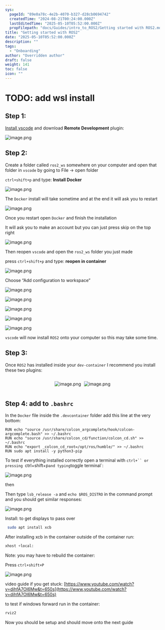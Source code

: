 ```yaml
---
sys:
  pageId: "89e0a78c-4e2b-4070-b327-d28cb0694742"
  createdTime: "2024-08-21T00:24:00.000Z"
  lastEditedTime: "2025-05-10T05:52:00.000Z"
  propFilepath: "docs/Guides/intro_to_ROS2/Getting started with ROS2.md"
title: "Getting started with ROS2"
date: "2025-05-10T05:52:00.000Z"
description: ""
tags:
  - "Onboarding"
author: "Overridden author"
draft: false
weight: 141
toc: false
icon: ""
---
```


# TODO: add wsl install

## Step 1:

[Install vscode](https://code.visualstudio.com/download) and download **Remote Development** plugin:

![image.png](https://prod-files-secure.s3.us-west-2.amazonaws.com/d518164a-d88e-44d1-a4ee-3adb3bd8bce0/efb52993-1881-4a40-b95e-6f020334f022/image.png?X-Amz-Algorithm=AWS4-HMAC-SHA256&X-Amz-Content-Sha256=UNSIGNED-PAYLOAD&X-Amz-Credential=ASIAZI2LB466TADH3ALV%2F20250717%2Fus-west-2%2Fs3%2Faws4_request&X-Amz-Date=20250717T051601Z&X-Amz-Expires=3600&X-Amz-Security-Token=IQoJb3JpZ2luX2VjEFQaCXVzLXdlc3QtMiJGMEQCIETZ2KvYbZFhR4sSPmICNAoF25JxUIB%2B7oeLYUnCFMjsAiAAiEg8RVhkIagGiqeGMlkI3WzM4V8Qi7tNMKcVbyNy%2Bir%2FAwhtEAAaDDYzNzQyMzE4MzgwNSIM8P7hrkEl9NmWXYR%2FKtwDS7LvlN4ZY5rAxc7kLP8iuLcmLN7Xz%2BoCUt2ZBbncxntkDfLSnbCC%2BZrDhd1j0NXy0tJXVbq8pQvgi0TD37Vge1Mnc8%2F2rdpf5OTZxOXsXNYMelPelri77Rkc%2FIZBbT8d%2FRXSFQDljXrKfI7URC%2BzhDutszM5tCjRPFOhs528UOmcisSc6bfJC4n9oEZUWCNMsfraTLIS8dZ8rFm0GvoxlhentpX%2FqSIfZPzAesUVSH4kZIv7nzq607O2pbcPEW9d%2FV4cVGIWOMM0rbhlTqaBd0c%2FiHKnrQeRKehZgHEzEzfXuPa2eh28rLZZQxfA2ccX3zvuiq%2BIf%2BEvEQZVoxwsdPjs1zoKsIrimVBW3cEpbOmdGBR8PiB%2FxvxoPGpLon8%2Fz4v51kDj0VPwGPyqzZ8qliUsldb2ZskouiXs%2Fq%2BUvU%2Fl%2FvRthK9lfVjv%2F5TaEo%2FNgWma0omfciB5EVagRC5OEp9o%2B3fpW3ITigt2FHlWMPc%2FnOjIdvAHCrE0QB2iZKWFa78nRz6Wxd6mi6CUj8QyvP91m453C5z7aHONIvKh2rjPh4rfMYOeHs32GGEeC6nF268PhnPBAxniH9cvtUKhVc6gARhw2m5M%2BtIvyvGL%2BsV9GuPcmEdDN2K6j1owv%2B7hwwY6pgHVf9IMCCv1XEbWOrzCA%2BT6UgAGqZ7m2vQ3wkFqqC9s4xQ8SiRhxz331mtIyx2DwBDKovXZ3BMcER304MvWQdjaMLDoB33KnU5%2BEhLvVI%2FqJNMr2%2Fq%2F7eew0LkEBZNb%2BCSOkPekXeqyuUublNFm5ABOR9lCY7z%2B9QZmKBY5cFrnIXFZZBDSBCUa0jmBXr%2F9ONtmlsotlZO09WKtUwBrRgOciqMR9ocY&X-Amz-Signature=d8ec6f684f3e5ae5ae9d9991507099b0efc417cdcbd915811d318b8816426e26&X-Amz-SignedHeaders=host&x-amz-checksum-mode=ENABLED&x-id=GetObject)

## Step 2:

Create a folder called `ros2_ws` somewhere on your computer and open that folder in `vscode` by going to File → open folder 

`ctrl+shift+p` and type: **Install Docker**

![image.png](https://prod-files-secure.s3.us-west-2.amazonaws.com/d518164a-d88e-44d1-a4ee-3adb3bd8bce0/2269dc0e-1cd5-47ff-bceb-c04ad9b2eab0/image.png?X-Amz-Algorithm=AWS4-HMAC-SHA256&X-Amz-Content-Sha256=UNSIGNED-PAYLOAD&X-Amz-Credential=ASIAZI2LB466TADH3ALV%2F20250717%2Fus-west-2%2Fs3%2Faws4_request&X-Amz-Date=20250717T051601Z&X-Amz-Expires=3600&X-Amz-Security-Token=IQoJb3JpZ2luX2VjEFQaCXVzLXdlc3QtMiJGMEQCIETZ2KvYbZFhR4sSPmICNAoF25JxUIB%2B7oeLYUnCFMjsAiAAiEg8RVhkIagGiqeGMlkI3WzM4V8Qi7tNMKcVbyNy%2Bir%2FAwhtEAAaDDYzNzQyMzE4MzgwNSIM8P7hrkEl9NmWXYR%2FKtwDS7LvlN4ZY5rAxc7kLP8iuLcmLN7Xz%2BoCUt2ZBbncxntkDfLSnbCC%2BZrDhd1j0NXy0tJXVbq8pQvgi0TD37Vge1Mnc8%2F2rdpf5OTZxOXsXNYMelPelri77Rkc%2FIZBbT8d%2FRXSFQDljXrKfI7URC%2BzhDutszM5tCjRPFOhs528UOmcisSc6bfJC4n9oEZUWCNMsfraTLIS8dZ8rFm0GvoxlhentpX%2FqSIfZPzAesUVSH4kZIv7nzq607O2pbcPEW9d%2FV4cVGIWOMM0rbhlTqaBd0c%2FiHKnrQeRKehZgHEzEzfXuPa2eh28rLZZQxfA2ccX3zvuiq%2BIf%2BEvEQZVoxwsdPjs1zoKsIrimVBW3cEpbOmdGBR8PiB%2FxvxoPGpLon8%2Fz4v51kDj0VPwGPyqzZ8qliUsldb2ZskouiXs%2Fq%2BUvU%2Fl%2FvRthK9lfVjv%2F5TaEo%2FNgWma0omfciB5EVagRC5OEp9o%2B3fpW3ITigt2FHlWMPc%2FnOjIdvAHCrE0QB2iZKWFa78nRz6Wxd6mi6CUj8QyvP91m453C5z7aHONIvKh2rjPh4rfMYOeHs32GGEeC6nF268PhnPBAxniH9cvtUKhVc6gARhw2m5M%2BtIvyvGL%2BsV9GuPcmEdDN2K6j1owv%2B7hwwY6pgHVf9IMCCv1XEbWOrzCA%2BT6UgAGqZ7m2vQ3wkFqqC9s4xQ8SiRhxz331mtIyx2DwBDKovXZ3BMcER304MvWQdjaMLDoB33KnU5%2BEhLvVI%2FqJNMr2%2Fq%2F7eew0LkEBZNb%2BCSOkPekXeqyuUublNFm5ABOR9lCY7z%2B9QZmKBY5cFrnIXFZZBDSBCUa0jmBXr%2F9ONtmlsotlZO09WKtUwBrRgOciqMR9ocY&X-Amz-Signature=72333c76d6d87d5541815d2ce635126f8d77eabedad9e8c7a089398e28689ad6&X-Amz-SignedHeaders=host&x-amz-checksum-mode=ENABLED&x-id=GetObject)

The `Docker` install will take sometime and at the end it will ask you to restart

![image.png](https://prod-files-secure.s3.us-west-2.amazonaws.com/d518164a-d88e-44d1-a4ee-3adb3bd8bce0/ed233f78-be33-4b1f-b89c-9c346c0e961e/image.png?X-Amz-Algorithm=AWS4-HMAC-SHA256&X-Amz-Content-Sha256=UNSIGNED-PAYLOAD&X-Amz-Credential=ASIAZI2LB466TADH3ALV%2F20250717%2Fus-west-2%2Fs3%2Faws4_request&X-Amz-Date=20250717T051601Z&X-Amz-Expires=3600&X-Amz-Security-Token=IQoJb3JpZ2luX2VjEFQaCXVzLXdlc3QtMiJGMEQCIETZ2KvYbZFhR4sSPmICNAoF25JxUIB%2B7oeLYUnCFMjsAiAAiEg8RVhkIagGiqeGMlkI3WzM4V8Qi7tNMKcVbyNy%2Bir%2FAwhtEAAaDDYzNzQyMzE4MzgwNSIM8P7hrkEl9NmWXYR%2FKtwDS7LvlN4ZY5rAxc7kLP8iuLcmLN7Xz%2BoCUt2ZBbncxntkDfLSnbCC%2BZrDhd1j0NXy0tJXVbq8pQvgi0TD37Vge1Mnc8%2F2rdpf5OTZxOXsXNYMelPelri77Rkc%2FIZBbT8d%2FRXSFQDljXrKfI7URC%2BzhDutszM5tCjRPFOhs528UOmcisSc6bfJC4n9oEZUWCNMsfraTLIS8dZ8rFm0GvoxlhentpX%2FqSIfZPzAesUVSH4kZIv7nzq607O2pbcPEW9d%2FV4cVGIWOMM0rbhlTqaBd0c%2FiHKnrQeRKehZgHEzEzfXuPa2eh28rLZZQxfA2ccX3zvuiq%2BIf%2BEvEQZVoxwsdPjs1zoKsIrimVBW3cEpbOmdGBR8PiB%2FxvxoPGpLon8%2Fz4v51kDj0VPwGPyqzZ8qliUsldb2ZskouiXs%2Fq%2BUvU%2Fl%2FvRthK9lfVjv%2F5TaEo%2FNgWma0omfciB5EVagRC5OEp9o%2B3fpW3ITigt2FHlWMPc%2FnOjIdvAHCrE0QB2iZKWFa78nRz6Wxd6mi6CUj8QyvP91m453C5z7aHONIvKh2rjPh4rfMYOeHs32GGEeC6nF268PhnPBAxniH9cvtUKhVc6gARhw2m5M%2BtIvyvGL%2BsV9GuPcmEdDN2K6j1owv%2B7hwwY6pgHVf9IMCCv1XEbWOrzCA%2BT6UgAGqZ7m2vQ3wkFqqC9s4xQ8SiRhxz331mtIyx2DwBDKovXZ3BMcER304MvWQdjaMLDoB33KnU5%2BEhLvVI%2FqJNMr2%2Fq%2F7eew0LkEBZNb%2BCSOkPekXeqyuUublNFm5ABOR9lCY7z%2B9QZmKBY5cFrnIXFZZBDSBCUa0jmBXr%2F9ONtmlsotlZO09WKtUwBrRgOciqMR9ocY&X-Amz-Signature=067b9a98e309e676555bae65930f6a4316faaba27c560512e01949c828276dac&X-Amz-SignedHeaders=host&x-amz-checksum-mode=ENABLED&x-id=GetObject)

Once you restart open `Docker` and finish the installation

It will ask you to make an account but you can just press skip on the top right

![image.png](https://prod-files-secure.s3.us-west-2.amazonaws.com/d518164a-d88e-44d1-a4ee-3adb3bd8bce0/21010ad9-1659-4fd9-9f59-9932a09b2a3d/image.png?X-Amz-Algorithm=AWS4-HMAC-SHA256&X-Amz-Content-Sha256=UNSIGNED-PAYLOAD&X-Amz-Credential=ASIAZI2LB466TADH3ALV%2F20250717%2Fus-west-2%2Fs3%2Faws4_request&X-Amz-Date=20250717T051601Z&X-Amz-Expires=3600&X-Amz-Security-Token=IQoJb3JpZ2luX2VjEFQaCXVzLXdlc3QtMiJGMEQCIETZ2KvYbZFhR4sSPmICNAoF25JxUIB%2B7oeLYUnCFMjsAiAAiEg8RVhkIagGiqeGMlkI3WzM4V8Qi7tNMKcVbyNy%2Bir%2FAwhtEAAaDDYzNzQyMzE4MzgwNSIM8P7hrkEl9NmWXYR%2FKtwDS7LvlN4ZY5rAxc7kLP8iuLcmLN7Xz%2BoCUt2ZBbncxntkDfLSnbCC%2BZrDhd1j0NXy0tJXVbq8pQvgi0TD37Vge1Mnc8%2F2rdpf5OTZxOXsXNYMelPelri77Rkc%2FIZBbT8d%2FRXSFQDljXrKfI7URC%2BzhDutszM5tCjRPFOhs528UOmcisSc6bfJC4n9oEZUWCNMsfraTLIS8dZ8rFm0GvoxlhentpX%2FqSIfZPzAesUVSH4kZIv7nzq607O2pbcPEW9d%2FV4cVGIWOMM0rbhlTqaBd0c%2FiHKnrQeRKehZgHEzEzfXuPa2eh28rLZZQxfA2ccX3zvuiq%2BIf%2BEvEQZVoxwsdPjs1zoKsIrimVBW3cEpbOmdGBR8PiB%2FxvxoPGpLon8%2Fz4v51kDj0VPwGPyqzZ8qliUsldb2ZskouiXs%2Fq%2BUvU%2Fl%2FvRthK9lfVjv%2F5TaEo%2FNgWma0omfciB5EVagRC5OEp9o%2B3fpW3ITigt2FHlWMPc%2FnOjIdvAHCrE0QB2iZKWFa78nRz6Wxd6mi6CUj8QyvP91m453C5z7aHONIvKh2rjPh4rfMYOeHs32GGEeC6nF268PhnPBAxniH9cvtUKhVc6gARhw2m5M%2BtIvyvGL%2BsV9GuPcmEdDN2K6j1owv%2B7hwwY6pgHVf9IMCCv1XEbWOrzCA%2BT6UgAGqZ7m2vQ3wkFqqC9s4xQ8SiRhxz331mtIyx2DwBDKovXZ3BMcER304MvWQdjaMLDoB33KnU5%2BEhLvVI%2FqJNMr2%2Fq%2F7eew0LkEBZNb%2BCSOkPekXeqyuUublNFm5ABOR9lCY7z%2B9QZmKBY5cFrnIXFZZBDSBCUa0jmBXr%2F9ONtmlsotlZO09WKtUwBrRgOciqMR9ocY&X-Amz-Signature=cd73c5e14255046055c7908d8f251c6c93281fa46751843caff441abd6ec701c&X-Amz-SignedHeaders=host&x-amz-checksum-mode=ENABLED&x-id=GetObject)

Then reopen `vscode` and open the `ros2_ws` folder you just made

press `ctrl+shift+p` and type: **reopen in container**

![image.png](https://prod-files-secure.s3.us-west-2.amazonaws.com/d518164a-d88e-44d1-a4ee-3adb3bd8bce0/4e93b8c2-41ad-488c-8095-c74205196118/image.png?X-Amz-Algorithm=AWS4-HMAC-SHA256&X-Amz-Content-Sha256=UNSIGNED-PAYLOAD&X-Amz-Credential=ASIAZI2LB466TADH3ALV%2F20250717%2Fus-west-2%2Fs3%2Faws4_request&X-Amz-Date=20250717T051601Z&X-Amz-Expires=3600&X-Amz-Security-Token=IQoJb3JpZ2luX2VjEFQaCXVzLXdlc3QtMiJGMEQCIETZ2KvYbZFhR4sSPmICNAoF25JxUIB%2B7oeLYUnCFMjsAiAAiEg8RVhkIagGiqeGMlkI3WzM4V8Qi7tNMKcVbyNy%2Bir%2FAwhtEAAaDDYzNzQyMzE4MzgwNSIM8P7hrkEl9NmWXYR%2FKtwDS7LvlN4ZY5rAxc7kLP8iuLcmLN7Xz%2BoCUt2ZBbncxntkDfLSnbCC%2BZrDhd1j0NXy0tJXVbq8pQvgi0TD37Vge1Mnc8%2F2rdpf5OTZxOXsXNYMelPelri77Rkc%2FIZBbT8d%2FRXSFQDljXrKfI7URC%2BzhDutszM5tCjRPFOhs528UOmcisSc6bfJC4n9oEZUWCNMsfraTLIS8dZ8rFm0GvoxlhentpX%2FqSIfZPzAesUVSH4kZIv7nzq607O2pbcPEW9d%2FV4cVGIWOMM0rbhlTqaBd0c%2FiHKnrQeRKehZgHEzEzfXuPa2eh28rLZZQxfA2ccX3zvuiq%2BIf%2BEvEQZVoxwsdPjs1zoKsIrimVBW3cEpbOmdGBR8PiB%2FxvxoPGpLon8%2Fz4v51kDj0VPwGPyqzZ8qliUsldb2ZskouiXs%2Fq%2BUvU%2Fl%2FvRthK9lfVjv%2F5TaEo%2FNgWma0omfciB5EVagRC5OEp9o%2B3fpW3ITigt2FHlWMPc%2FnOjIdvAHCrE0QB2iZKWFa78nRz6Wxd6mi6CUj8QyvP91m453C5z7aHONIvKh2rjPh4rfMYOeHs32GGEeC6nF268PhnPBAxniH9cvtUKhVc6gARhw2m5M%2BtIvyvGL%2BsV9GuPcmEdDN2K6j1owv%2B7hwwY6pgHVf9IMCCv1XEbWOrzCA%2BT6UgAGqZ7m2vQ3wkFqqC9s4xQ8SiRhxz331mtIyx2DwBDKovXZ3BMcER304MvWQdjaMLDoB33KnU5%2BEhLvVI%2FqJNMr2%2Fq%2F7eew0LkEBZNb%2BCSOkPekXeqyuUublNFm5ABOR9lCY7z%2B9QZmKBY5cFrnIXFZZBDSBCUa0jmBXr%2F9ONtmlsotlZO09WKtUwBrRgOciqMR9ocY&X-Amz-Signature=7845c5a9578b3817f9621fda4a868847be0180aa3596e80707d4fd7f7393a6ad&X-Amz-SignedHeaders=host&x-amz-checksum-mode=ENABLED&x-id=GetObject)

Choose “Add configuration to workspace”

![image.png](https://prod-files-secure.s3.us-west-2.amazonaws.com/d518164a-d88e-44d1-a4ee-3adb3bd8bce0/9560b282-5060-4989-ba37-97e7b2c22476/image.png?X-Amz-Algorithm=AWS4-HMAC-SHA256&X-Amz-Content-Sha256=UNSIGNED-PAYLOAD&X-Amz-Credential=ASIAZI2LB466TADH3ALV%2F20250717%2Fus-west-2%2Fs3%2Faws4_request&X-Amz-Date=20250717T051601Z&X-Amz-Expires=3600&X-Amz-Security-Token=IQoJb3JpZ2luX2VjEFQaCXVzLXdlc3QtMiJGMEQCIETZ2KvYbZFhR4sSPmICNAoF25JxUIB%2B7oeLYUnCFMjsAiAAiEg8RVhkIagGiqeGMlkI3WzM4V8Qi7tNMKcVbyNy%2Bir%2FAwhtEAAaDDYzNzQyMzE4MzgwNSIM8P7hrkEl9NmWXYR%2FKtwDS7LvlN4ZY5rAxc7kLP8iuLcmLN7Xz%2BoCUt2ZBbncxntkDfLSnbCC%2BZrDhd1j0NXy0tJXVbq8pQvgi0TD37Vge1Mnc8%2F2rdpf5OTZxOXsXNYMelPelri77Rkc%2FIZBbT8d%2FRXSFQDljXrKfI7URC%2BzhDutszM5tCjRPFOhs528UOmcisSc6bfJC4n9oEZUWCNMsfraTLIS8dZ8rFm0GvoxlhentpX%2FqSIfZPzAesUVSH4kZIv7nzq607O2pbcPEW9d%2FV4cVGIWOMM0rbhlTqaBd0c%2FiHKnrQeRKehZgHEzEzfXuPa2eh28rLZZQxfA2ccX3zvuiq%2BIf%2BEvEQZVoxwsdPjs1zoKsIrimVBW3cEpbOmdGBR8PiB%2FxvxoPGpLon8%2Fz4v51kDj0VPwGPyqzZ8qliUsldb2ZskouiXs%2Fq%2BUvU%2Fl%2FvRthK9lfVjv%2F5TaEo%2FNgWma0omfciB5EVagRC5OEp9o%2B3fpW3ITigt2FHlWMPc%2FnOjIdvAHCrE0QB2iZKWFa78nRz6Wxd6mi6CUj8QyvP91m453C5z7aHONIvKh2rjPh4rfMYOeHs32GGEeC6nF268PhnPBAxniH9cvtUKhVc6gARhw2m5M%2BtIvyvGL%2BsV9GuPcmEdDN2K6j1owv%2B7hwwY6pgHVf9IMCCv1XEbWOrzCA%2BT6UgAGqZ7m2vQ3wkFqqC9s4xQ8SiRhxz331mtIyx2DwBDKovXZ3BMcER304MvWQdjaMLDoB33KnU5%2BEhLvVI%2FqJNMr2%2Fq%2F7eew0LkEBZNb%2BCSOkPekXeqyuUublNFm5ABOR9lCY7z%2B9QZmKBY5cFrnIXFZZBDSBCUa0jmBXr%2F9ONtmlsotlZO09WKtUwBrRgOciqMR9ocY&X-Amz-Signature=42c1186675196225e4380761d074ce140506c1f34dbc0e71cf80354658dae92f&X-Amz-SignedHeaders=host&x-amz-checksum-mode=ENABLED&x-id=GetObject)

![image.png](https://prod-files-secure.s3.us-west-2.amazonaws.com/d518164a-d88e-44d1-a4ee-3adb3bd8bce0/2ee63f81-886b-48e8-a553-dc6e5eac99e4/image.png?X-Amz-Algorithm=AWS4-HMAC-SHA256&X-Amz-Content-Sha256=UNSIGNED-PAYLOAD&X-Amz-Credential=ASIAZI2LB466TADH3ALV%2F20250717%2Fus-west-2%2Fs3%2Faws4_request&X-Amz-Date=20250717T051601Z&X-Amz-Expires=3600&X-Amz-Security-Token=IQoJb3JpZ2luX2VjEFQaCXVzLXdlc3QtMiJGMEQCIETZ2KvYbZFhR4sSPmICNAoF25JxUIB%2B7oeLYUnCFMjsAiAAiEg8RVhkIagGiqeGMlkI3WzM4V8Qi7tNMKcVbyNy%2Bir%2FAwhtEAAaDDYzNzQyMzE4MzgwNSIM8P7hrkEl9NmWXYR%2FKtwDS7LvlN4ZY5rAxc7kLP8iuLcmLN7Xz%2BoCUt2ZBbncxntkDfLSnbCC%2BZrDhd1j0NXy0tJXVbq8pQvgi0TD37Vge1Mnc8%2F2rdpf5OTZxOXsXNYMelPelri77Rkc%2FIZBbT8d%2FRXSFQDljXrKfI7URC%2BzhDutszM5tCjRPFOhs528UOmcisSc6bfJC4n9oEZUWCNMsfraTLIS8dZ8rFm0GvoxlhentpX%2FqSIfZPzAesUVSH4kZIv7nzq607O2pbcPEW9d%2FV4cVGIWOMM0rbhlTqaBd0c%2FiHKnrQeRKehZgHEzEzfXuPa2eh28rLZZQxfA2ccX3zvuiq%2BIf%2BEvEQZVoxwsdPjs1zoKsIrimVBW3cEpbOmdGBR8PiB%2FxvxoPGpLon8%2Fz4v51kDj0VPwGPyqzZ8qliUsldb2ZskouiXs%2Fq%2BUvU%2Fl%2FvRthK9lfVjv%2F5TaEo%2FNgWma0omfciB5EVagRC5OEp9o%2B3fpW3ITigt2FHlWMPc%2FnOjIdvAHCrE0QB2iZKWFa78nRz6Wxd6mi6CUj8QyvP91m453C5z7aHONIvKh2rjPh4rfMYOeHs32GGEeC6nF268PhnPBAxniH9cvtUKhVc6gARhw2m5M%2BtIvyvGL%2BsV9GuPcmEdDN2K6j1owv%2B7hwwY6pgHVf9IMCCv1XEbWOrzCA%2BT6UgAGqZ7m2vQ3wkFqqC9s4xQ8SiRhxz331mtIyx2DwBDKovXZ3BMcER304MvWQdjaMLDoB33KnU5%2BEhLvVI%2FqJNMr2%2Fq%2F7eew0LkEBZNb%2BCSOkPekXeqyuUublNFm5ABOR9lCY7z%2B9QZmKBY5cFrnIXFZZBDSBCUa0jmBXr%2F9ONtmlsotlZO09WKtUwBrRgOciqMR9ocY&X-Amz-Signature=57af48ebd642119e715fb741a1667537c7bedbb628c1cc21582a97c6a27816b3&X-Amz-SignedHeaders=host&x-amz-checksum-mode=ENABLED&x-id=GetObject)

![image.png](https://prod-files-secure.s3.us-west-2.amazonaws.com/d518164a-d88e-44d1-a4ee-3adb3bd8bce0/ae1580b2-b048-407e-aed9-b584224a7a04/image.png?X-Amz-Algorithm=AWS4-HMAC-SHA256&X-Amz-Content-Sha256=UNSIGNED-PAYLOAD&X-Amz-Credential=ASIAZI2LB466TADH3ALV%2F20250717%2Fus-west-2%2Fs3%2Faws4_request&X-Amz-Date=20250717T051601Z&X-Amz-Expires=3600&X-Amz-Security-Token=IQoJb3JpZ2luX2VjEFQaCXVzLXdlc3QtMiJGMEQCIETZ2KvYbZFhR4sSPmICNAoF25JxUIB%2B7oeLYUnCFMjsAiAAiEg8RVhkIagGiqeGMlkI3WzM4V8Qi7tNMKcVbyNy%2Bir%2FAwhtEAAaDDYzNzQyMzE4MzgwNSIM8P7hrkEl9NmWXYR%2FKtwDS7LvlN4ZY5rAxc7kLP8iuLcmLN7Xz%2BoCUt2ZBbncxntkDfLSnbCC%2BZrDhd1j0NXy0tJXVbq8pQvgi0TD37Vge1Mnc8%2F2rdpf5OTZxOXsXNYMelPelri77Rkc%2FIZBbT8d%2FRXSFQDljXrKfI7URC%2BzhDutszM5tCjRPFOhs528UOmcisSc6bfJC4n9oEZUWCNMsfraTLIS8dZ8rFm0GvoxlhentpX%2FqSIfZPzAesUVSH4kZIv7nzq607O2pbcPEW9d%2FV4cVGIWOMM0rbhlTqaBd0c%2FiHKnrQeRKehZgHEzEzfXuPa2eh28rLZZQxfA2ccX3zvuiq%2BIf%2BEvEQZVoxwsdPjs1zoKsIrimVBW3cEpbOmdGBR8PiB%2FxvxoPGpLon8%2Fz4v51kDj0VPwGPyqzZ8qliUsldb2ZskouiXs%2Fq%2BUvU%2Fl%2FvRthK9lfVjv%2F5TaEo%2FNgWma0omfciB5EVagRC5OEp9o%2B3fpW3ITigt2FHlWMPc%2FnOjIdvAHCrE0QB2iZKWFa78nRz6Wxd6mi6CUj8QyvP91m453C5z7aHONIvKh2rjPh4rfMYOeHs32GGEeC6nF268PhnPBAxniH9cvtUKhVc6gARhw2m5M%2BtIvyvGL%2BsV9GuPcmEdDN2K6j1owv%2B7hwwY6pgHVf9IMCCv1XEbWOrzCA%2BT6UgAGqZ7m2vQ3wkFqqC9s4xQ8SiRhxz331mtIyx2DwBDKovXZ3BMcER304MvWQdjaMLDoB33KnU5%2BEhLvVI%2FqJNMr2%2Fq%2F7eew0LkEBZNb%2BCSOkPekXeqyuUublNFm5ABOR9lCY7z%2B9QZmKBY5cFrnIXFZZBDSBCUa0jmBXr%2F9ONtmlsotlZO09WKtUwBrRgOciqMR9ocY&X-Amz-Signature=ed4d2b34e650209a8be6ab526cf329263128607ddf92b0cd1ce0974ab40bab5b&X-Amz-SignedHeaders=host&x-amz-checksum-mode=ENABLED&x-id=GetObject)

![image.png](https://prod-files-secure.s3.us-west-2.amazonaws.com/d518164a-d88e-44d1-a4ee-3adb3bd8bce0/53255b28-f75e-430f-b9e3-c0ac8577e42b/image.png?X-Amz-Algorithm=AWS4-HMAC-SHA256&X-Amz-Content-Sha256=UNSIGNED-PAYLOAD&X-Amz-Credential=ASIAZI2LB466TADH3ALV%2F20250717%2Fus-west-2%2Fs3%2Faws4_request&X-Amz-Date=20250717T051601Z&X-Amz-Expires=3600&X-Amz-Security-Token=IQoJb3JpZ2luX2VjEFQaCXVzLXdlc3QtMiJGMEQCIETZ2KvYbZFhR4sSPmICNAoF25JxUIB%2B7oeLYUnCFMjsAiAAiEg8RVhkIagGiqeGMlkI3WzM4V8Qi7tNMKcVbyNy%2Bir%2FAwhtEAAaDDYzNzQyMzE4MzgwNSIM8P7hrkEl9NmWXYR%2FKtwDS7LvlN4ZY5rAxc7kLP8iuLcmLN7Xz%2BoCUt2ZBbncxntkDfLSnbCC%2BZrDhd1j0NXy0tJXVbq8pQvgi0TD37Vge1Mnc8%2F2rdpf5OTZxOXsXNYMelPelri77Rkc%2FIZBbT8d%2FRXSFQDljXrKfI7URC%2BzhDutszM5tCjRPFOhs528UOmcisSc6bfJC4n9oEZUWCNMsfraTLIS8dZ8rFm0GvoxlhentpX%2FqSIfZPzAesUVSH4kZIv7nzq607O2pbcPEW9d%2FV4cVGIWOMM0rbhlTqaBd0c%2FiHKnrQeRKehZgHEzEzfXuPa2eh28rLZZQxfA2ccX3zvuiq%2BIf%2BEvEQZVoxwsdPjs1zoKsIrimVBW3cEpbOmdGBR8PiB%2FxvxoPGpLon8%2Fz4v51kDj0VPwGPyqzZ8qliUsldb2ZskouiXs%2Fq%2BUvU%2Fl%2FvRthK9lfVjv%2F5TaEo%2FNgWma0omfciB5EVagRC5OEp9o%2B3fpW3ITigt2FHlWMPc%2FnOjIdvAHCrE0QB2iZKWFa78nRz6Wxd6mi6CUj8QyvP91m453C5z7aHONIvKh2rjPh4rfMYOeHs32GGEeC6nF268PhnPBAxniH9cvtUKhVc6gARhw2m5M%2BtIvyvGL%2BsV9GuPcmEdDN2K6j1owv%2B7hwwY6pgHVf9IMCCv1XEbWOrzCA%2BT6UgAGqZ7m2vQ3wkFqqC9s4xQ8SiRhxz331mtIyx2DwBDKovXZ3BMcER304MvWQdjaMLDoB33KnU5%2BEhLvVI%2FqJNMr2%2Fq%2F7eew0LkEBZNb%2BCSOkPekXeqyuUublNFm5ABOR9lCY7z%2B9QZmKBY5cFrnIXFZZBDSBCUa0jmBXr%2F9ONtmlsotlZO09WKtUwBrRgOciqMR9ocY&X-Amz-Signature=26956fff0d136d33a68ffe3f89843fc05d4e32c536e7e9fcd522803a01e4cc71&X-Amz-SignedHeaders=host&x-amz-checksum-mode=ENABLED&x-id=GetObject)

![image.png](https://prod-files-secure.s3.us-west-2.amazonaws.com/d518164a-d88e-44d1-a4ee-3adb3bd8bce0/7c562767-5af9-4ffb-97d1-327bcdf4ee00/image.png?X-Amz-Algorithm=AWS4-HMAC-SHA256&X-Amz-Content-Sha256=UNSIGNED-PAYLOAD&X-Amz-Credential=ASIAZI2LB466TADH3ALV%2F20250717%2Fus-west-2%2Fs3%2Faws4_request&X-Amz-Date=20250717T051601Z&X-Amz-Expires=3600&X-Amz-Security-Token=IQoJb3JpZ2luX2VjEFQaCXVzLXdlc3QtMiJGMEQCIETZ2KvYbZFhR4sSPmICNAoF25JxUIB%2B7oeLYUnCFMjsAiAAiEg8RVhkIagGiqeGMlkI3WzM4V8Qi7tNMKcVbyNy%2Bir%2FAwhtEAAaDDYzNzQyMzE4MzgwNSIM8P7hrkEl9NmWXYR%2FKtwDS7LvlN4ZY5rAxc7kLP8iuLcmLN7Xz%2BoCUt2ZBbncxntkDfLSnbCC%2BZrDhd1j0NXy0tJXVbq8pQvgi0TD37Vge1Mnc8%2F2rdpf5OTZxOXsXNYMelPelri77Rkc%2FIZBbT8d%2FRXSFQDljXrKfI7URC%2BzhDutszM5tCjRPFOhs528UOmcisSc6bfJC4n9oEZUWCNMsfraTLIS8dZ8rFm0GvoxlhentpX%2FqSIfZPzAesUVSH4kZIv7nzq607O2pbcPEW9d%2FV4cVGIWOMM0rbhlTqaBd0c%2FiHKnrQeRKehZgHEzEzfXuPa2eh28rLZZQxfA2ccX3zvuiq%2BIf%2BEvEQZVoxwsdPjs1zoKsIrimVBW3cEpbOmdGBR8PiB%2FxvxoPGpLon8%2Fz4v51kDj0VPwGPyqzZ8qliUsldb2ZskouiXs%2Fq%2BUvU%2Fl%2FvRthK9lfVjv%2F5TaEo%2FNgWma0omfciB5EVagRC5OEp9o%2B3fpW3ITigt2FHlWMPc%2FnOjIdvAHCrE0QB2iZKWFa78nRz6Wxd6mi6CUj8QyvP91m453C5z7aHONIvKh2rjPh4rfMYOeHs32GGEeC6nF268PhnPBAxniH9cvtUKhVc6gARhw2m5M%2BtIvyvGL%2BsV9GuPcmEdDN2K6j1owv%2B7hwwY6pgHVf9IMCCv1XEbWOrzCA%2BT6UgAGqZ7m2vQ3wkFqqC9s4xQ8SiRhxz331mtIyx2DwBDKovXZ3BMcER304MvWQdjaMLDoB33KnU5%2BEhLvVI%2FqJNMr2%2Fq%2F7eew0LkEBZNb%2BCSOkPekXeqyuUublNFm5ABOR9lCY7z%2B9QZmKBY5cFrnIXFZZBDSBCUa0jmBXr%2F9ONtmlsotlZO09WKtUwBrRgOciqMR9ocY&X-Amz-Signature=58b8d6523223f85f43f040b0e9dd1b9085bdbcdc715405d12d0ee85881df8a8b&X-Amz-SignedHeaders=host&x-amz-checksum-mode=ENABLED&x-id=GetObject)

`vscode` will now install `ROS2` onto your computer so this may take some time.

## Step 3:

Once `ROS2` has installed inside your `dev-container` I recommend you install these two plugins:

<div style="display: flex;flex-direction: row; column-gap:10px; max-width: 630px;justify-content: center;">
<div>

![image.png](https://prod-files-secure.s3.us-west-2.amazonaws.com/d518164a-d88e-44d1-a4ee-3adb3bd8bce0/3fc3d550-5a54-4ba1-ba6b-faa01cdb7369/image.png?X-Amz-Algorithm=AWS4-HMAC-SHA256&X-Amz-Content-Sha256=UNSIGNED-PAYLOAD&X-Amz-Credential=ASIAZI2LB466RBXNUSLD%2F20250717%2Fus-west-2%2Fs3%2Faws4_request&X-Amz-Date=20250717T051603Z&X-Amz-Expires=3600&X-Amz-Security-Token=IQoJb3JpZ2luX2VjEFQaCXVzLXdlc3QtMiJIMEYCIQCQA4dKZL1xJUERCQ6QyZ%2FrkQv8dNYYrsB0TepfKrnKngIhALAgcxuEBWp1tptVzW6L3JLwRi%2BCKNge6XwNdIsLqit5Kv8DCG0QABoMNjM3NDIzMTgzODA1IgxirN6%2FIVb7Wu8EkRUq3APfeeESi%2FCec42oi2mNSyoCvx0zFKnc1s27ypNSPuiy9WOnxeRLZAQcGdxb7bGxxRxnkDDqsJCgxSf8KV9ydhuE3%2F2MnV6EVF9CiBNNben6y2mzMdJsOnbtt0TVm7eoEU0qiCGrnDIam0FSAqNrvoitipXHq7x1C%2Br3itlA8zp41%2FcVOoXmlgWZ%2Bh7L6n1QMiCLXu3uO7NLDNA%2BNvqhFdKOafeBhOhO5DT9sxkBh%2B4qctGOlm12WW5eElL1XD3qCRGJ5%2B0JH0F4DJO686KTWHxV6E4erX9y656Oe2jy21ClksFWgSp3nN%2BqSuTGua6hNd7fKF6aHlN4Rs3XT6BH1Zl7QTJcxESU6f3f17DZmiMFkjpG7bYnwYPr8h1zatc8cwSsVzjSmylLxx9tl9kY8vQ75%2FmXYCq24lqBvn6m31aNVUFJ1c7eigR9yzIt%2F1BGnOGBwC7ha3KpEkLatHtV2WwQLbCGJ%2FkzYGc0aQvXYPCrGZPnaCnZCw9Gx78JrAPrRB5KVIJJIxAuHxC9p3S5CL4vQCr8vEwi68HUWLEzLfgl9vE3lP1NnLDcJFQrObwqoEofVYl5AfTIkeHyGsEEFTZab8XZa8SpLpqrfvuXW%2BG%2Bb7UfxB%2Fm2pNRsMYczzDU7eHDBjqkAfJ%2BThFqeai2TpdPsTCKJfSoHmwDQLOSxw50QT1%2FQMZ6eg%2BMnd3hJpigExG79VvTaiMWxXTIOPjk4bWV9ExvoI31o8HUjSCuT3vFUgTj1z2ys37OA7pu7sYrp%2BaUg9EHEYxKZjFeGIt0SRMLRCDtAlFuFBy57bV9Te%2BzRYvqjVtJFFx81zILW95vv2s40DcWMBW1bsqV0Rn0PHWCKVGT3JcnWrsU&X-Amz-Signature=4c709046b935e87e282a387487a0484e2fd42d67e3d390ef9e85b3b339ec8c9f&X-Amz-SignedHeaders=host&x-amz-checksum-mode=ENABLED&x-id=GetObject)

</div>
<div>

![image.png](https://prod-files-secure.s3.us-west-2.amazonaws.com/d518164a-d88e-44d1-a4ee-3adb3bd8bce0/d994cc66-13c2-4093-a5a3-f84cf4601a82/image.png?X-Amz-Algorithm=AWS4-HMAC-SHA256&X-Amz-Content-Sha256=UNSIGNED-PAYLOAD&X-Amz-Credential=ASIAZI2LB4666AB33LK2%2F20250717%2Fus-west-2%2Fs3%2Faws4_request&X-Amz-Date=20250717T051603Z&X-Amz-Expires=3600&X-Amz-Security-Token=IQoJb3JpZ2luX2VjEFQaCXVzLXdlc3QtMiJGMEQCIFKD1WusPK0qhNGiBvHIJM436iOrHu%2Bpi7lcMjNHBlSGAiA9ft4fFu50GXHLnD4FQcH5tggTjdk7mpr5J4QskamUnyr%2FAwhtEAAaDDYzNzQyMzE4MzgwNSIMjHzxiSMkOIX6uEZ1KtwDnbQtD0Mu9DjpH60UwHQ2HLZ8ebb0BbeBMWXCdmokUBP7S4EQo9OphoTuatGPdKHuVraQxgC%2BGFhkwKUvErCrE2edRZCh%2B%2FSzKzaKt9CER%2BWgIkxv8WX86DaCZhMAsm9XLlA9O2JTEeyJtbBoFH1g%2Fq1doyyrDvkfIykcmj6N2GpXzzkHT5HaL3DEcqp9Gh%2BPNxvu2V0hkQRL0h%2BaYbBiIX%2Fczc5GYtjiUDNK0qdbMCpS29bmsv2ZxCfU1jp8B3aZj8zzcvS%2FJT6LO7WRX9LnkALlgReHH4RPrxCvXZzECBY1sOV%2BTyNO5vfMKhA6BJqK%2FmmuaxQXV%2FlYmTlEipMO6pPFE6JhPlLPhBMc1vlLCPfCdC2b7nWtnMbO7M%2FrXRZLka3Y0Hguq3QFM2xLXIyMgeSqgBkrFQAI0Md2KNm4B389dvvDr3EYxuYYXuZOJQB2WepFKVEhAyfEr1LvVhITN1fjES8%2F6h2EbZtJJQxRq1RiHMfd7K3%2FE9rHYIjuUF97GnIK379qqykR2dnFasOYPjZZMwBL4NW9LZK9M3BoUViIODTQ7cwI1XfI9WlFbzs%2BIeNclZEyiyw%2BhdNmgKfkOIGdcZbAY1Yh1yV5Ig%2FKDSOcZCEtVXTNZY%2BuZDIw6u3hwwY6pgHPw0GVqDV11rMkBvlYKci7vHwxvaolxqKiQ7cFT%2BubrSAUAXtjD7dmUBwMnSHpyDKVuw0oyFR1SVe0DZzPCMj8FRflyIRiZigOCgIysjqzrJBz6ZpSfijrUwj%2BsRxoqZsXrHYN0G%2BPcvRycNIpdnPoQD38orY4156kpmwIwZ2AcMW%2BWrIY13%2BH3ZJN6OeEZv6S2dg2gdA%2FokYYngwnoe4jk28TLetJ&X-Amz-Signature=4e2a2084982f5e992c544d540e4c9f92dc918afca14da60528b7ff95f2e433c4&X-Amz-SignedHeaders=host&x-amz-checksum-mode=ENABLED&x-id=GetObject)

</div>
</div>

## Step 4: add to `.bashrc`

In the `Docker` file inside the `.devcontainer` folder add this line at the very bottom: 

```docker
RUN echo "source /usr/share/colcon_argcomplete/hook/colcon-argcomplete.bash" >> ~/.bashrc
RUN echo "source /usr/share/colcon_cd/function/colcon_cd.sh" >> ~/.bashrc
RUN echo "export _colcon_cd_root=/opt/ros/humble/" >> ~/.bashrc
RUN sudo apt install -y python3-pip 
```

To test if everything installed correctly open a terminal with `ctrl+`` or pressing `ctrl+shift+p` and typing `toggle terminal`:

![image.png](https://prod-files-secure.s3.us-west-2.amazonaws.com/d518164a-d88e-44d1-a4ee-3adb3bd8bce0/6a4943d8-b04e-4c02-9a58-775f3384d1a5/image.png?X-Amz-Algorithm=AWS4-HMAC-SHA256&X-Amz-Content-Sha256=UNSIGNED-PAYLOAD&X-Amz-Credential=ASIAZI2LB466TADH3ALV%2F20250717%2Fus-west-2%2Fs3%2Faws4_request&X-Amz-Date=20250717T051602Z&X-Amz-Expires=3600&X-Amz-Security-Token=IQoJb3JpZ2luX2VjEFQaCXVzLXdlc3QtMiJGMEQCIETZ2KvYbZFhR4sSPmICNAoF25JxUIB%2B7oeLYUnCFMjsAiAAiEg8RVhkIagGiqeGMlkI3WzM4V8Qi7tNMKcVbyNy%2Bir%2FAwhtEAAaDDYzNzQyMzE4MzgwNSIM8P7hrkEl9NmWXYR%2FKtwDS7LvlN4ZY5rAxc7kLP8iuLcmLN7Xz%2BoCUt2ZBbncxntkDfLSnbCC%2BZrDhd1j0NXy0tJXVbq8pQvgi0TD37Vge1Mnc8%2F2rdpf5OTZxOXsXNYMelPelri77Rkc%2FIZBbT8d%2FRXSFQDljXrKfI7URC%2BzhDutszM5tCjRPFOhs528UOmcisSc6bfJC4n9oEZUWCNMsfraTLIS8dZ8rFm0GvoxlhentpX%2FqSIfZPzAesUVSH4kZIv7nzq607O2pbcPEW9d%2FV4cVGIWOMM0rbhlTqaBd0c%2FiHKnrQeRKehZgHEzEzfXuPa2eh28rLZZQxfA2ccX3zvuiq%2BIf%2BEvEQZVoxwsdPjs1zoKsIrimVBW3cEpbOmdGBR8PiB%2FxvxoPGpLon8%2Fz4v51kDj0VPwGPyqzZ8qliUsldb2ZskouiXs%2Fq%2BUvU%2Fl%2FvRthK9lfVjv%2F5TaEo%2FNgWma0omfciB5EVagRC5OEp9o%2B3fpW3ITigt2FHlWMPc%2FnOjIdvAHCrE0QB2iZKWFa78nRz6Wxd6mi6CUj8QyvP91m453C5z7aHONIvKh2rjPh4rfMYOeHs32GGEeC6nF268PhnPBAxniH9cvtUKhVc6gARhw2m5M%2BtIvyvGL%2BsV9GuPcmEdDN2K6j1owv%2B7hwwY6pgHVf9IMCCv1XEbWOrzCA%2BT6UgAGqZ7m2vQ3wkFqqC9s4xQ8SiRhxz331mtIyx2DwBDKovXZ3BMcER304MvWQdjaMLDoB33KnU5%2BEhLvVI%2FqJNMr2%2Fq%2F7eew0LkEBZNb%2BCSOkPekXeqyuUublNFm5ABOR9lCY7z%2B9QZmKBY5cFrnIXFZZBDSBCUa0jmBXr%2F9ONtmlsotlZO09WKtUwBrRgOciqMR9ocY&X-Amz-Signature=b2c8c1e0af05d91bbef0cf917d85c10fadab4c2289e7a1b7d789b69e45d0f7a6&X-Amz-SignedHeaders=host&x-amz-checksum-mode=ENABLED&x-id=GetObject)

then 

Then type `lsb_release -a` and `echo $ROS_DISTRO` in the command prompt and you should get similar responses:

![image.png](https://prod-files-secure.s3.us-west-2.amazonaws.com/d518164a-d88e-44d1-a4ee-3adb3bd8bce0/3e635dec-a805-4e85-8b9e-d000e5b71a4e/image.png?X-Amz-Algorithm=AWS4-HMAC-SHA256&X-Amz-Content-Sha256=UNSIGNED-PAYLOAD&X-Amz-Credential=ASIAZI2LB466TADH3ALV%2F20250717%2Fus-west-2%2Fs3%2Faws4_request&X-Amz-Date=20250717T051602Z&X-Amz-Expires=3600&X-Amz-Security-Token=IQoJb3JpZ2luX2VjEFQaCXVzLXdlc3QtMiJGMEQCIETZ2KvYbZFhR4sSPmICNAoF25JxUIB%2B7oeLYUnCFMjsAiAAiEg8RVhkIagGiqeGMlkI3WzM4V8Qi7tNMKcVbyNy%2Bir%2FAwhtEAAaDDYzNzQyMzE4MzgwNSIM8P7hrkEl9NmWXYR%2FKtwDS7LvlN4ZY5rAxc7kLP8iuLcmLN7Xz%2BoCUt2ZBbncxntkDfLSnbCC%2BZrDhd1j0NXy0tJXVbq8pQvgi0TD37Vge1Mnc8%2F2rdpf5OTZxOXsXNYMelPelri77Rkc%2FIZBbT8d%2FRXSFQDljXrKfI7URC%2BzhDutszM5tCjRPFOhs528UOmcisSc6bfJC4n9oEZUWCNMsfraTLIS8dZ8rFm0GvoxlhentpX%2FqSIfZPzAesUVSH4kZIv7nzq607O2pbcPEW9d%2FV4cVGIWOMM0rbhlTqaBd0c%2FiHKnrQeRKehZgHEzEzfXuPa2eh28rLZZQxfA2ccX3zvuiq%2BIf%2BEvEQZVoxwsdPjs1zoKsIrimVBW3cEpbOmdGBR8PiB%2FxvxoPGpLon8%2Fz4v51kDj0VPwGPyqzZ8qliUsldb2ZskouiXs%2Fq%2BUvU%2Fl%2FvRthK9lfVjv%2F5TaEo%2FNgWma0omfciB5EVagRC5OEp9o%2B3fpW3ITigt2FHlWMPc%2FnOjIdvAHCrE0QB2iZKWFa78nRz6Wxd6mi6CUj8QyvP91m453C5z7aHONIvKh2rjPh4rfMYOeHs32GGEeC6nF268PhnPBAxniH9cvtUKhVc6gARhw2m5M%2BtIvyvGL%2BsV9GuPcmEdDN2K6j1owv%2B7hwwY6pgHVf9IMCCv1XEbWOrzCA%2BT6UgAGqZ7m2vQ3wkFqqC9s4xQ8SiRhxz331mtIyx2DwBDKovXZ3BMcER304MvWQdjaMLDoB33KnU5%2BEhLvVI%2FqJNMr2%2Fq%2F7eew0LkEBZNb%2BCSOkPekXeqyuUublNFm5ABOR9lCY7z%2B9QZmKBY5cFrnIXFZZBDSBCUa0jmBXr%2F9ONtmlsotlZO09WKtUwBrRgOciqMR9ocY&X-Amz-Signature=600106a46058e5ce4fbc1813aaa846a1009e6dabfd0323da5b628ffac3762196&X-Amz-SignedHeaders=host&x-amz-checksum-mode=ENABLED&x-id=GetObject)

Install:  to get displays to pass over

```bash
 sudo apt install xcb
```

After installing xcb in the container outside of the container run:

```python
xhost +local:
```

Note: you may have to rebuild the container:

Press `ctrl+shift+P`

![image.png](https://prod-files-secure.s3.us-west-2.amazonaws.com/d518164a-d88e-44d1-a4ee-3adb3bd8bce0/6c2be660-2618-4c38-9c26-53554f7a0b7b/image.png?X-Amz-Algorithm=AWS4-HMAC-SHA256&X-Amz-Content-Sha256=UNSIGNED-PAYLOAD&X-Amz-Credential=ASIAZI2LB466TADH3ALV%2F20250717%2Fus-west-2%2Fs3%2Faws4_request&X-Amz-Date=20250717T051602Z&X-Amz-Expires=3600&X-Amz-Security-Token=IQoJb3JpZ2luX2VjEFQaCXVzLXdlc3QtMiJGMEQCIETZ2KvYbZFhR4sSPmICNAoF25JxUIB%2B7oeLYUnCFMjsAiAAiEg8RVhkIagGiqeGMlkI3WzM4V8Qi7tNMKcVbyNy%2Bir%2FAwhtEAAaDDYzNzQyMzE4MzgwNSIM8P7hrkEl9NmWXYR%2FKtwDS7LvlN4ZY5rAxc7kLP8iuLcmLN7Xz%2BoCUt2ZBbncxntkDfLSnbCC%2BZrDhd1j0NXy0tJXVbq8pQvgi0TD37Vge1Mnc8%2F2rdpf5OTZxOXsXNYMelPelri77Rkc%2FIZBbT8d%2FRXSFQDljXrKfI7URC%2BzhDutszM5tCjRPFOhs528UOmcisSc6bfJC4n9oEZUWCNMsfraTLIS8dZ8rFm0GvoxlhentpX%2FqSIfZPzAesUVSH4kZIv7nzq607O2pbcPEW9d%2FV4cVGIWOMM0rbhlTqaBd0c%2FiHKnrQeRKehZgHEzEzfXuPa2eh28rLZZQxfA2ccX3zvuiq%2BIf%2BEvEQZVoxwsdPjs1zoKsIrimVBW3cEpbOmdGBR8PiB%2FxvxoPGpLon8%2Fz4v51kDj0VPwGPyqzZ8qliUsldb2ZskouiXs%2Fq%2BUvU%2Fl%2FvRthK9lfVjv%2F5TaEo%2FNgWma0omfciB5EVagRC5OEp9o%2B3fpW3ITigt2FHlWMPc%2FnOjIdvAHCrE0QB2iZKWFa78nRz6Wxd6mi6CUj8QyvP91m453C5z7aHONIvKh2rjPh4rfMYOeHs32GGEeC6nF268PhnPBAxniH9cvtUKhVc6gARhw2m5M%2BtIvyvGL%2BsV9GuPcmEdDN2K6j1owv%2B7hwwY6pgHVf9IMCCv1XEbWOrzCA%2BT6UgAGqZ7m2vQ3wkFqqC9s4xQ8SiRhxz331mtIyx2DwBDKovXZ3BMcER304MvWQdjaMLDoB33KnU5%2BEhLvVI%2FqJNMr2%2Fq%2F7eew0LkEBZNb%2BCSOkPekXeqyuUublNFm5ABOR9lCY7z%2B9QZmKBY5cFrnIXFZZBDSBCUa0jmBXr%2F9ONtmlsotlZO09WKtUwBrRgOciqMR9ocY&X-Amz-Signature=1b3d781f363eb335faa4f56dd0ef9ebc30f4f49265e8e4ff934192298a49ff5a&X-Amz-SignedHeaders=host&x-amz-checksum-mode=ENABLED&x-id=GetObject)

video guide if you get stuck: [https://www.youtube.com/watch?v=dihfA7Ol6Mw&t=650s](https://www.youtube.com/watch?v=dihfA7Ol6Mw&t=650s)

to test if windows forward run in the container:

```bash
rviz2
```

Now you should be setup and should move onto the next guide 
